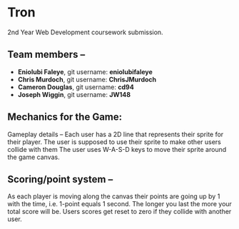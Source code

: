 
# Tron

2nd Year Web Development coursework submission.

## Team members –
-	**Eniolubi Faleye**, git username: **eniolubifaleye**
-	**Chris Murdoch**, git username: **ChrisJMurdoch**
-	**Cameron Douglas**, git username: **cd94**
-	**Joseph Wiggin**, git username: **JW148**

## Mechanics for the Game:
Gameplay details –
Each user has a 2D line that represents their sprite for their player. The user is supposed to use their sprite to make other users collide with them
The user uses W-A-S-D keys to move their sprite around the game canvas.

## Scoring/point system –
As each player is moving along the canvas their points are going up by 1 with the time, i.e. 1-point equals 1 second.
The longer you last the more your total score will be.  Users scores get reset to zero if they collide with another user.
